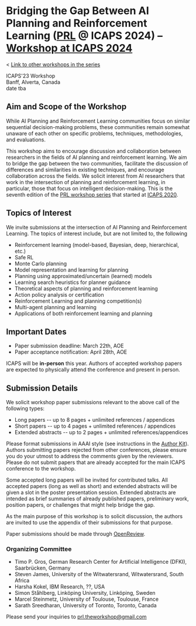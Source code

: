 # Bridging the Gap Between AI Planning and Reinforcement Learning ([PRL](https://prl-theworkshop.github.io) @ ICAPS 2024) – [Workshop at ICAPS 2024](https://icaps24.icaps-conference.org)

< [Link to other workshops in the series](https://prl-theworkshop.github.io)

ICAPS'23 Workshop \
Banff, Alverta, Canada  \
date tba

<!-- **Some of the accepted papers will be invited to be presented at the IJCAI edition of the workshop as well.** -->
<!-- Timo: we will need to wait whether there is an ICJAI workshop to state something like this -->
## Aim and Scope of the Workshop

While AI Planning and Reinforcement Learning communities focus on similar
sequential decision-making problems, these communities remain somewhat unaware
of each other on specific problems, techniques, methodologies, and evaluations.

This workshop aims to encourage discussion and collaboration between researchers in the fields of AI planning and reinforcement learning. 
We aim to bridge the gap between the two communities, facilitate the discussion of differences and similarities in existing techniques, and encourage collaboration across the fields. 
We solicit interest from AI researchers that work in the
intersection of planning and reinforcement learning, in particular, those that focus on intelligent decision-making. This is the seventh edition of the [PRL workshop series](https://prl-theworkshop.github.io/) that started at [ICAPS 2020](https://icaps20subpages.icaps-conference.org/workshops/prl/).

## Topics of Interest

We invite submissions at the intersection of AI Planning and Reinforcement Learning. The topics of interest include, but are not limited to, the following

* Reinforcement learning (model-based, Bayesian, deep, hierarchical, etc.)
* Safe RL
* Monte Carlo planning
* Model representation and learning for planning
* Planning using approximated/uncertain (learned) models
* Learning search heuristics for planner guidance
* Theoretical aspects of planning and reinforcement learning
* Action policy analysis or certification
* Reinforcement Learning and planning competition(s)
* Multi-agent planning and learning
* Applications of both reinforcement learning and planning 


## Important Dates

* Paper submission deadline: March 22th, AOE
* Paper acceptance notification: April 28th, AOE 



ICAPS will be **in-person** this year. Authors of accepted workshop papers are expected to physically attend the conference and present in person.


<!-- ## Schedule

tba

# Program

tba -->



<!-- ## Talks 
Select accepted papers are given a slot in the program: 15 minutes for content + 5 minutes for questions.

## Poster session 
All accepted papers are expected to participate in the poster session -->


<!-- ## List of Accepted Papers -->




## Submission Details


We solicit workshop paper submissions relevant to the above call of the following types:

 * Long papers -- up to 8 pages + unlimited references / appendices
 * Short papers -- up to 4 pages + unlimited references / appendices
 * Extended abstracts -- up to 2 pages + unlimited references/appendices 
 
Please format submissions in AAAI style (see instructions in the [Author Kit](https://www.aaai.org/Publications/Templates/AuthorKit23.zip)). Authors submitting papers rejected from other conferences, please ensure you do your utmost to address the comments given by the reviewers. Please do not submit papers that are already accepted for the main ICAPS conference to the workshop.


Some accepted long papers will be invited for contributed talks. All accepted papers (long as well as short) and extended abstracts will be given a slot in the poster presentation session.  Extended abstracts are intended as brief summaries of already published papers,  preliminary work, position papers, or challenges that
might help bridge the gap.

As the main purpose of this workshop is to solicit discussion, the authors are
invited to use the appendix of their submissions for that purpose.


<!-- timo: we still need to decide whether we want openreview -->
Paper submissions should be made through [OpenReview](https://openreview.net/group?id=PRL/2023/ICAPS).


<!-- ### Workshop Proceedings (optional)

TODO

### Policy on Previously Published Materials (optional) 

TODO -->

<!-- ## Workshop Committee

TODO -->

### Organizing Committee

* Timo P. Gros, German Research Center for Artificial Intelligence (DFKI), Saarbrücken, Germany
* Steven James, University of the Witwatersrand, Witwatersrand, South Africa
* Harsha Kokel, IBM Research, ??, USA
* Simon Ståhlberg, Linköping University, Linköping, Sweden
* Marcel Steinmetz, University of Toulouse, Toulouse, France
* Sarath Sreedharan, University of Toronto, Toronto, Canada


Please send your inquiries to prl.theworkshop@gmail.com


<!-- ### Program Committee

TODO -->

<!-- ## List of Accepted Papers

TBD -->

<!-- ## Workshop Schedule

TBD -->


